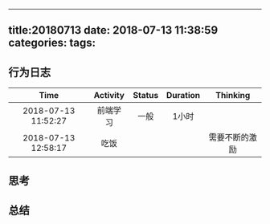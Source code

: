  ---
 title:20180713
 date: 2018-07-13 11:38:59
 categories:
 tags:
 ---
## 行为日志
| Time | Activity | Status | Duration | Thinking | 
| :-: | :-: | :-: |  :-: | :-: |
|2018-07-13 11:52:27 |前端学习 |一般|1小时||
|2018-07-13 12:58:17|吃饭|||需要不断的激励|


## 思考
## 总结
